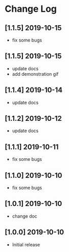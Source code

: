 # Change Log

## [1.1.5] 2019-10-15

- fix some bugs

## [1.1.5] 2019-10-15

- update docs
- add demonstration gif

## [1.1.4] 2019-10-14

- update docs

## [1.1.2] 2019-10-12

- update docs

## [1.1.1] 2019-10-11

- fix some bugs

## [1.1.0] 2019-10-10

- fix some bugs

## [1.0.1] 2019-10-10

- change doc

## [1.0.0] 2019-10-10

- Initial release
